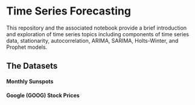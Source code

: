# Time Series Forecasting
This repository and the associated notebook provide a brief introduction and exploration of time series topics including components of time series data, stationarity, autocorrelation, ARIMA, SARIMA, Holts-Winter, and Prophet models. 

## The Datasets 
#### Monthly Sunspots

#### Google (GOOG) Stock Prices
